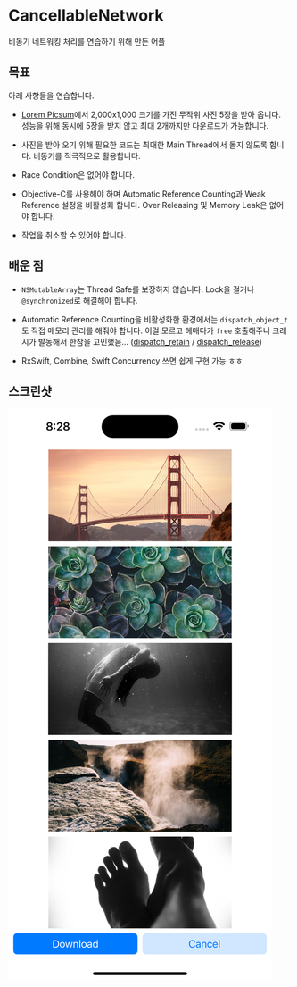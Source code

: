 # CancellableNetwork

비동기 네트워킹 처리를 연습하기 위해 만든 어플

## 목표

아래 사항들을 연습합니다.

- [Lorem Picsum](https://picsum.photos)에서 2,000x1,000 크기를 가진 무작위 사진 5장을 받아 옵니다. 성능을 위해 동시에 5장을 받지 않고 최대 2개까지만 다운로드가 가능합니다.

- 사진을 받아 오기 위해 필요한 코드는 최대한 Main Thread에서 돌지 않도록 합니다. 비동기를 적극적으로 활용합니다.

- Race Condition은 없어야 합니다.

- Objective-C를 사용해야 하며 Automatic Reference Counting과 Weak Reference 설정을 비활성화 합니다. Over Releasing 및 Memory Leak은 없어야 합니다.

- 작업을 취소할 수 있어야 합니다.

## 배운 점

- `NSMutableArray`는 Thread Safe를 보장하지 않습니다. Lock을 걸거나 `@synchronized`로 해결해야 합니다.

- Automatic Reference Counting을 비활성화한 환경에서는 `dispatch_object_t`도 직접 메모리 관리를 해줘야 합니다. 이걸 모르고 헤매다가 `free` 호출해주니 크래시가 발동해서 한참을 고민했음... ([dispatch_retain](https://developer.apple.com/documentation/dispatch/1496306-dispatch_retain) / [dispatch_release](https://developer.apple.com/documentation/dispatch/1496328-dispatch_release))

- RxSwift, Combine, Swift Concurrency 쓰면 쉽게 구현 가능 ㅎㅎ

## 스크린샷

![](image.png)
